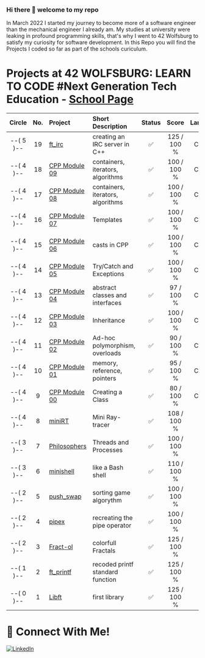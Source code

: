 ### Hi there 👋 welcome to my repo

In March 2022 I started my journey to become more of a software engineer than the mechanical engineer I already am. My studies at university were leaking in profound programming skills, that's why I went to 42 Wolfsburg to satisfy my curiosity for software development.
In this Repo you will find the Projects I coded so far as part of the schools curiculum.

# Projects at 42 WOLFSBURG: LEARN TO CODE #Next Generation Tech Education - [School Page](https://42wolfsburg.de/)

|  Circle | No. | Project                                     | Short Description  | Status |     Score    | Language |
| :-----: | :-: | :------------------------------------------ | :----------------- | :----: | :----------: | :------: |
|--( 5 )--| 19  | [ft_irc](../../../ft_irc)                | creating an IRC server in C++    |  ✅     |  125 / 100 %  | C++ 98 |
|--( 4 )--| 18  | [CPP Module 09](../../../CPP_09)         | containers, iterators, algorithms| ✅     | 100 / 100 % | C++ 98 |
|--( 4 )--| 17  | [CPP Module 08](../../../42_CPP_intro/CPP_08)         | containers, iterators, algorithms| ✅     | 100 / 100 % | C++ 98 |
|--( 4 )--| 16  | [CPP Module 07](../../../42_CPP_intro/CPP_07)         | Templates                        | ✅     | 100 / 100 % | C++ 98 |
|--( 4 )--| 15  | [CPP Module 06](../../../42_CPP_intro/CPP_06)         | casts in CPP                     | ✅     | 100 / 100 % | C++ 98 |
|--( 4 )--| 14  | [CPP Module 05](../../../42_CPP_intro/CPP_05)         | Try/Catch and Exceptions         | ✅     | 100 / 100 % | C++ 98 |
|--( 4 )--| 13  | [CPP Module 04](../../../42_CPP_intro/CPP_04)         | abstract classes and interfaces  | ✅     | 97 / 100 % | C++ 98 |
|--( 4 )--| 12  | [CPP Module 03](../../../42_CPP_intro/CPP_03)         | Inheritance                      | ✅     | 100 / 100 % | C++ 98 |
|--( 4 )--| 11  | [CPP Module 02](../../../42_CPP_intro/CPP_02)         | Ad-hoc polymorphism, overloads   | ✅     |  90 / 100 % | C++ 98 |
|--( 4 )--| 10  | [CPP Module 01](../../../42_CPP_intro/CPP_01)         | memory, reference, pointers      | ✅     |  95 / 100 % | C++ 98 |
|--( 4 )--| 9  | [CPP Module 00](../../../42_CPP_intro/CPP_00)         | Creating a Class                 | ✅     |  80 / 100 % | C++ 98 |
|--( 4 )--| 8  | [miniRT](../../../42_miniRT)                | Mini Ray-tracer                  | ✅     | 108 / 100 % | C |
|--( 3 )--|  7  | [Philosophers](../../../42_philosophers)    | Threads and Processes            | ✅     | 100 / 100 % | C |
|--( 3 )--|  6  | [minishell](../../../42_minishell)          | like a Bash shell                | ✅     | 110 / 100 % | C |
|--( 2 )--|  5  | [push_swap](../../../42_push_swap)          | sorting game algorythm           | ✅     | 100 / 100 % | C |
|--( 2 )--|  4  | [pipex](../../../42_pipex)                    | recreating the pipe operator     | ✅     | 100 / 100 % | C |  
|--( 2 )--|  3  | [Fract-ol](../../../42_Fract-ol)                 | colorfull Fractals               | ✅     | 125 / 100 % | C |
|--( 1 )--|  2  | [ft_printf](../../../42_ft_printf)          | recoded printf standard function | ✅     | 125 / 100 % | C |
|--( 0 )--|  1  | [Libft](../../../42_Libft)                  | first library                    | ✅     | 125 / 100 % | C | 




# 📱 Connect With Me!
[![LinkedIn](https://img.shields.io/badge/-LinkedIn-0e76a8?style=flat-square&logo=linkedin&logoColor=white)](https://www.linkedin.com/in/kevin-oliver-sura-195158199/)
